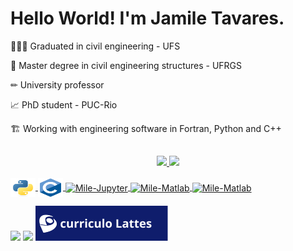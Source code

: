 # Hello World! I'm Jamile Tavares.
👷🏻‍♀️ Graduated in civil engineering - UFS</p>
🌉 Master degree in civil engineering structures - UFRGS</p>
✏ University professor</p>
📈 PhD student - PUC-Rio </p>
🏗 Working with engineering software in Fortran, Python and C++</p>
##


<div align="center">
  <a href="https://github.com/jmatavares">
  <img height="180em" src="https://github-readme-stats.vercel.app/api?username=jmatavares&show_icons=true&theme=dracula&include_all_commits=true&count_private=true"/>
  <img height="180em" src="https://github-readme-stats.vercel.app/api/top-langs/?username=jmatavares&layout=compact&langs_count=7&theme=dracula"/>
</div>
  <div style="display: inline_block"><br>
  <img align="center" alt="Mile-Python" height="30" width="40" src="https://raw.githubusercontent.com/devicons/devicon/master/icons/python/python-original.svg">
  <img align="center" alt="Mile-C" height="30" width="40" src="https://raw.githubusercontent.com/devicons/devicon/master/icons/c/c-original.svg">
  <img align="center" alt="Mile-Jupyter" height="30" width="40"  src="https://cdn.jsdelivr.net/gh/devicons/devicon/icons/jupyter/jupyter-original-wordmark.svg">
  <img align="center" alt="Mile-Matlab" height="30" width="40"   src="https://cdn.jsdelivr.net/gh/devicons/devicon/icons/matlab/matlab-original.svg">
  <img align="center" alt="Mile-Matlab" height="30" width="40"   src="https://github.com/simple-icons/simple-icons/blob/develop/icons/fortran.svg"> 
</div>
  </p>
  </p>
  <a href="https://www.linkedin.com/in/jamile-tavares-517856155/" target="_blank"><img src="https://img.shields.io/badge/-LinkedIn-%230077B5?style=for-the-badge&logo=linkedin&logoColor=white" target="_blank"></a> 
    <a href="https://www.youtube.com/channel/UCm4m7pDIVGNIYTCScrpSnSg" target="_blank"><img src="https://img.shields.io/badge/YouTube-FF0000?style=for-the-badge&logo=youtube&logoColor=white" target="_blank"></a>
    <a href="http://lattes.cnpq.br/7944564334382163" target="_blank"><img src="https://github.com/jmatavares/Icons/blob/main/icon-curriculo-lattes_git.svg" target="_blank"></a>
   

</div>
